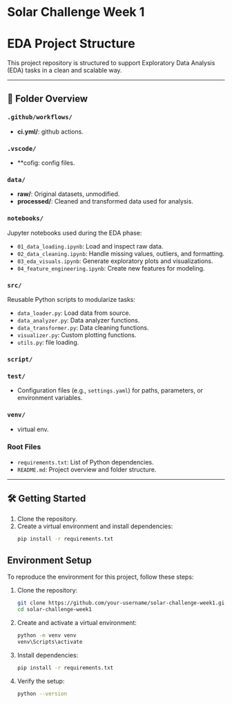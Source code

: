 # Solar Challenge Week 1
# EDA Project Structure

This project repository is structured to support Exploratory Data Analysis (EDA) tasks in a clean and scalable way.

---

## 📁 Folder Overview

### `.github/workflows/`
- **ci.yml/**: github actions.
  
### `.vscode/`
- **cofig: config files.

### `data/`
- **raw/**: Original datasets, unmodified.
- **processed/**: Cleaned and transformed data used for analysis.

### `notebooks/`
Jupyter notebooks used during the EDA phase:
- `01_data_loading.ipynb`: Load and inspect raw data.
- `02_data_cleaning.ipynb`: Handle missing values, outliers, and formatting.
- `03_eda_visuals.ipynb`: Generate exploratory plots and visualizations.
- `04_feature_engineering.ipynb`: Create new features for modeling.

### `src/`
Reusable Python scripts to modularize tasks:
- `data_loader.py`: Load data from source.
- `data_analyzer.py`: Data analyzer functions.
- `data_transformer.py`: Data cleaning functions.
- `visualizer.py`: Custom plotting functions.
- `utils.py`: file loading.

### `script/`

### `test/`
- Configuration files (e.g., `settings.yaml`) for paths, parameters, or environment variables.

### `venv/`
- virtual env.

### Root Files
- `requirements.txt`: List of Python dependencies.
- `README.md`: Project overview and folder structure.

---

## 🛠️ Getting Started

1. Clone the repository.
2. Create a virtual environment and install dependencies:
   ```bash
   pip install -r requirements.txt


## Environment Setup

To reproduce the environment for this project, follow these steps:

1. Clone the repository:
   ```bash
   git clone https://github.com/your-username/solar-challenge-week1.git
   cd solar-challenge-week1
2. Create and activate a virtual environment:
   ```bash
   python -m venv venv
   venv\Scripts\activate
4. Install dependencies:
   ```bash
   pip install -r requirements.txt
6. Verify the setup:
   ```bash
   python --version
